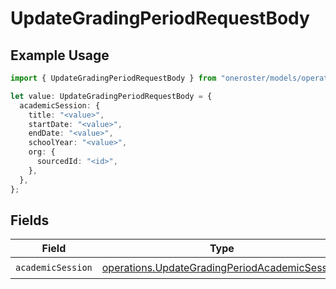 # UpdateGradingPeriodRequestBody

## Example Usage

```typescript
import { UpdateGradingPeriodRequestBody } from "oneroster/models/operations";

let value: UpdateGradingPeriodRequestBody = {
  academicSession: {
    title: "<value>",
    startDate: "<value>",
    endDate: "<value>",
    schoolYear: "<value>",
    org: {
      sourcedId: "<id>",
    },
  },
};
```

## Fields

| Field                                                                                                          | Type                                                                                                           | Required                                                                                                       | Description                                                                                                    |
| -------------------------------------------------------------------------------------------------------------- | -------------------------------------------------------------------------------------------------------------- | -------------------------------------------------------------------------------------------------------------- | -------------------------------------------------------------------------------------------------------------- |
| `academicSession`                                                                                              | [operations.UpdateGradingPeriodAcademicSession](../../models/operations/updategradingperiodacademicsession.md) | :heavy_check_mark:                                                                                             | N/A                                                                                                            |